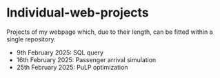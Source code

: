 # Individual-web-projects
Projects of my webpage which, due to their length, can be fitted within a single repository. 
* 9th February 2025: SQL query
* 16th February 2025: Passenger arrival simulation
* 25th February 2025: PuLP optimization
